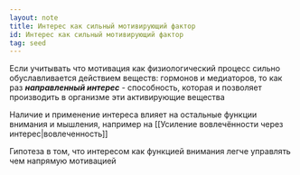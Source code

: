 ```yaml
---
layout: note
title: Интерес как сильный мотивирующий фактор
id: Интерес как сильный мотивирующий фактор
tag: seed
---
```


Если учитывать что мотивация как физиологический процесс сильно обуславливается действием веществ: гормонов и медиаторов, то как раз ***направленный интерес*** - способность, которая и позволяет производить в организме эти активирующие вещества

Наличие и применение интереса влияет на остальные функции внимания и мышления, например на [[Усиление вовлечённости через интерес|вовлеченность]]

Гипотеза в том, что интересом как функцией внимания легче управлять чем напрямую мотивацией  







